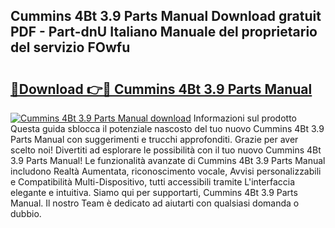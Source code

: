 ## Cummins 4Bt 3.9 Parts Manual Download gratuit PDF - Part-dnU Italiano Manuale del proprietario del servizio FOwfu

# <h2><a href="http://dfdlgwq.blite.top/?on=Cummins+4Bt+3.9+Parts+Manual">🔗Download 👉🔴 Cummins 4Bt 3.9 Parts Manual</a></h2>

[![Cummins 4Bt 3.9 Parts Manual download](https://i.imgur.com/lujVjoI.png)](http://dfdlgwq.blite.top/?on=Cummins+4Bt+3.9+Parts+Manual)
Informazioni sul prodotto Questa guida sblocca il potenziale nascosto del tuo nuovo Cummins 4Bt 3.9 Parts Manual con suggerimenti e trucchi approfonditi. Grazie per aver scelto noi! Divertiti ad esplorare le possibilità con il tuo nuovo Cummins 4Bt 3.9 Parts Manual! Le funzionalità avanzate di Cummins 4Bt 3.9 Parts Manual includono Realtà Aumentata, riconoscimento vocale, Avvisi personalizzabili e Compatibilità Multi-Dispositivo, tutti accessibili tramite L'interfaccia elegante e intuitiva. Siamo qui per supportarti, Cummins 4Bt 3.9 Parts Manual. Il nostro Team è dedicato ad aiutarti con qualsiasi domanda o dubbio.
